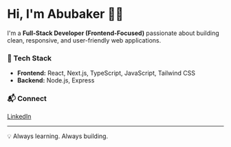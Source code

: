 # Hi, I'm Abubaker 👋🏾

I'm a **Full-Stack Developer (Frontend-Focused)** passionate about building clean, responsive, and user-friendly web applications.  

### 🚀 Tech Stack
- **Frontend:** React, Next.js, TypeScript, JavaScript, Tailwind CSS  
- **Backend:** Node.js, Express  


### 📬 Connect
[LinkedIn](https://linkedin.com/in/abubaker-salah-205483287)

---
💡 Always learning. Always building.
